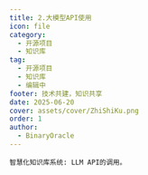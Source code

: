 ```yaml
---
title: 2.大模型API使用
icon: file
category:
  - 开源项目
  - 知识库
tag:
  - 开源项目
  - 知识库
  - 编辑中
footer: 技术共建，知识共享
date: 2025-06-20
cover: assets/cover/ZhiShiKu.png
order: 1
author:
  - BinaryOracle
---
```


`智慧化知识库系统: LLM API的调用。`
 
<!-- more -->


